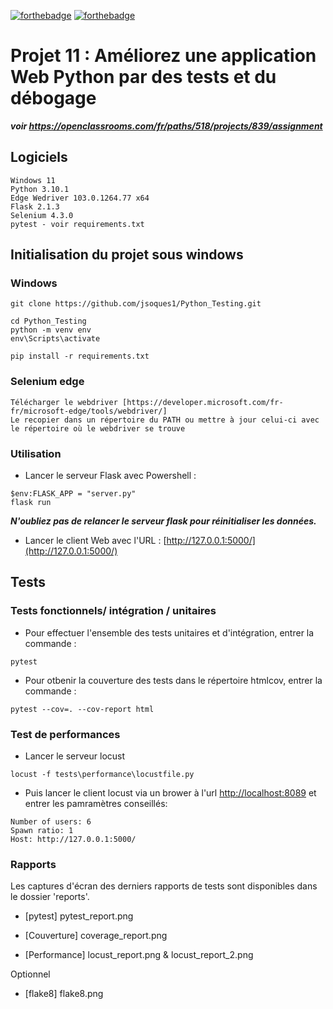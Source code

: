[![forthebadge](https://forthebadge.com/images/badges/made-with-python.svg)](https://forthebadge.com) [![forthebadge](https://forthebadge.com/images/badges/built-with-love.svg)](https://forthebadge.com)

# Projet 11 : Améliorez une application Web Python par des tests et du débogage

***voir https://openclassrooms.com/fr/paths/518/projects/839/assignment***


 ## Logiciels
 
 ```
Windows 11
Python 3.10.1
Edge Wedriver 103.0.1264.77 x64
Flask 2.1.3
Selenium 4.3.0
pytest - voir requirements.txt
```

## Initialisation du projet sous windows

### Windows 
```
git clone https://github.com/jsoques1/Python_Testing.git

cd Python_Testing
python -m venv env 
env\Scripts\activate

pip install -r requirements.txt
```

### Selenium edge
```
Télécharger le webdriver [https://developer.microsoft.com/fr-fr/microsoft-edge/tools/webdriver/]
Le recopier dans un répertoire du PATH ou mettre à jour celui-ci avec le répertoire où le webdriver se trouve
```

### Utilisation

- Lancer le serveur Flask avec Powershell :

```
$env:FLASK_APP = "server.py"
flask run
```

***N'oubliez pas de relancer le serveur flask pour réinitialiser les données.***


- Lancer le client Web avec l'URL : [http://127.0.0.1:5000/](http://127.0.0.1:5000/)



## Tests



### Tests fonctionnels/ intégration / unitaires  


- Pour effectuer l'ensemble des tests unitaires et d'intégration, entrer la commande :

```
pytest
```

- Pour otbenir la couverture des tests dans le répertoire htmlcov, entrer la commande :

```
pytest --cov=. --cov-report html
```

### Test de performances

- Lancer le serveur locust

```
locust -f tests\performance\locustfile.py
```

- Puis lancer le client locust via un brower à l'url [http://localhost:8089](http://localhost:8089) et entrer les pamramètres conseillés:

```
Number of users: 6
Spawn ratio: 1
Host: http://127.0.0.1:5000/
```


### Rapports

Les captures d'écran des derniers rapports de tests sont disponibles dans le dossier 'reports'.

- [pytest] pytest_report.png

- [Couverture] coverage_report.png 

- [Performance] locust_report.png & locust_report_2.png 

Optionnel

- [flake8] flake8.png
